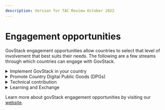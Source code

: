 ```yaml
---
description: Version for TAC Review October 2022
---
```


# Engagement opportunities

GovStack engagement opportunities allow countries to select that level of involvement that best suits their needs. The following are a few streams through which countries can engage with GovStack.

<details>

<summary>Implement GovStack in your country</summary>

Become a key partner for regional piloting and incorporating GovStack into country-level digitalization strategies

**Opportunities to get involved:**

* Prioritise sectors to introduce digital services.
* &#x20;Identify and rank services/use cases to be digitised.
* Design and develop citizen centric, seamless digital government services.
* Deploy and test digital government services on GovStack sandbox.
* Migrate the digital governent services on country infrastructure.
* Develop Capacity on GovStack & Whole-of-Government approach to digitise government services at scale.
* Develop digital strategies, strengthen institutional capacity based on BB approach together with digital readiness studies.
* Participate in knowledge-exchange to strengthen the global GovStack community by joining Forums and high-level panels representing the GovStack initiative.

To learn more about how to become a Reference Implementation Country please follow the [link](https://www.govstack.global/join-the-community/#reference-implementation-country).

<img src="../../.gitbook/assets/Screenshot 2022-09-19 220850.png" alt="" data-size="original">

</details>

<details>

<summary>Promote Country Digital Public Goods (DPGs)</summary>

Become a Champion Country by sharing Country DPGs & Expertise to other Countries:

* Identify potential DPGs that are likely to also comply with building blocks specifications
* Identify existing DPGs that can be used to inform specifications of building blocks – where these specifications are not yet in place/still evolving
* Create alignment and coordination for how to accelerate the discovery of these DPG Building Blocks eg. via a digital marketplace\


**Opportunities to get involved:**

* Participate in bi-monthly discussion rounds to exchange on DPGs as well as definitions for building blocks and Digital Public Infrastructure (DPI)
* Share best practices with and learn from other experts
* Contribute to the publication of GovStack relevant definitions (e.g. building blocks, DPI)

To learn more about becoming a Champion Country please follow the [link](https://www.govstack.global/join-the-community/#communities-of-practice).

<img src="../../.gitbook/assets/Screenshot 2022-09-22 101729.png" alt="" data-size="original">

</details>

<details>

<summary>Technical contribution</summary>

Participate in the co-design and review of Building Block technical specifications in GovStack working groups.

Find specifications for GovStack Building Blocks linked [here](https://app.gitbook.com/o/pxmRWOPoaU8fUAbbcrus/s/Mv07ks4AhtBDCIkO2zgW/).

<img src="../../.gitbook/assets/Screenshot 2022-09-19 221657.png" alt="" data-size="original">

</details>

<details>

<summary>Learning and Exchange</summary>

Share best practices in our GovStack communities of practice and exchange formats:

* GovStack CIO Digital Leaders Forum
* GovStack Demo Days
* GovStack Learning Management System (LMS)

<img src="../../.gitbook/assets/Screenshot 2022-09-19 221727.png" alt="" data-size="original">

</details>

Learn more about govStack engagement opportunities by visiting our [website](https://www.govstack.global/join-the-community/).
